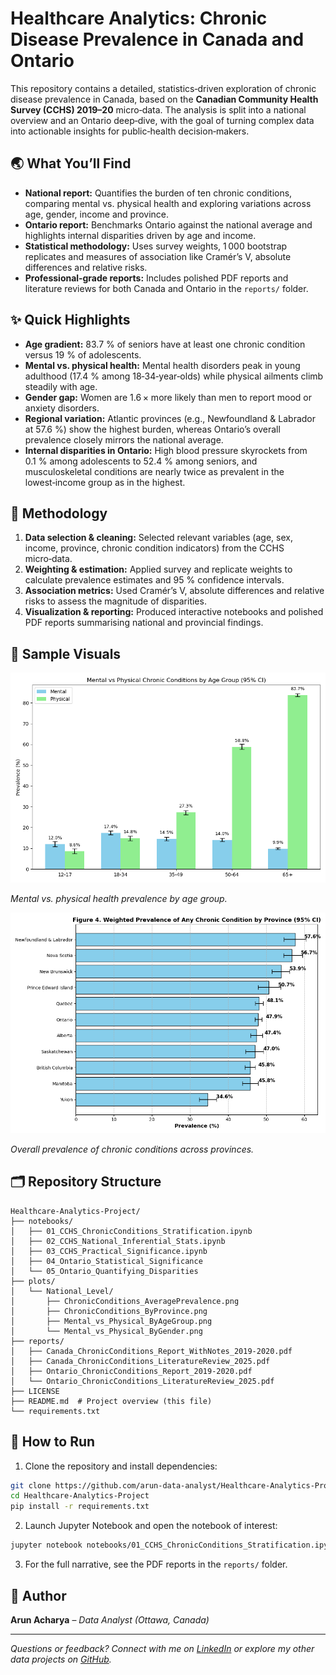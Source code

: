 # Healthcare Analytics: Chronic Disease Prevalence in Canada and Ontario

This repository contains a detailed, statistics‑driven exploration of chronic disease prevalence in Canada, based on the **Canadian Community Health Survey (CCHS) 2019–20** micro‑data. The analysis is split into a national overview and an Ontario deep‑dive, with the goal of turning complex data into actionable insights for public‑health decision‑makers.

## 🌏 What You’ll Find

- **National report:** Quantifies the burden of ten chronic conditions, comparing mental vs. physical health and exploring variations across age, gender, income and province.
- **Ontario report:** Benchmarks Ontario against the national average and highlights internal disparities driven by age and income.
- **Statistical methodology:** Uses survey weights, 1 000 bootstrap replicates and measures of association like Cramér’s V, absolute differences and relative risks.
- **Professional‑grade reports:** Includes polished PDF reports and literature reviews for both Canada and Ontario in the `reports/` folder.

## ✨ Quick Highlights

- **Age gradient:** 83.7 % of seniors have at least one chronic condition versus 19 % of adolescents.
- **Mental vs. physical health:** Mental health disorders peak in young adulthood (17.4 % among 18‑34‑year‑olds) while physical ailments climb steadily with age.
- **Gender gap:** Women are 1.6 × more likely than men to report mood or anxiety disorders.
- **Regional variation:** Atlantic provinces (e.g., Newfoundland & Labrador at 57.6 %) show the highest burden, whereas Ontario’s overall prevalence closely mirrors the national average.
- **Internal disparities in Ontario:** High blood pressure skyrockets from 0.1 % among adolescents to 52.4 % among seniors, and musculoskeletal conditions are nearly twice as prevalent in the lowest‑income group as in the highest.

## 🧐 Methodology

1. **Data selection & cleaning:** Selected relevant variables (age, sex, income, province, chronic condition indicators) from the CCHS micro‑data.
2. **Weighting & estimation:** Applied survey and replicate weights to calculate prevalence estimates and 95 % confidence intervals.
3. **Association metrics:** Used Cramér’s V, absolute differences and relative risks to assess the magnitude of disparities.
4. **Visualization & reporting:** Produced interactive notebooks and polished PDF reports summarising national and provincial findings.

## 🗼 Sample Visuals

![National: Mental vs Physical by Age](plots/National_Level/Mental_vs_Physical_ByAgeGroup.png)

*Mental vs. physical health prevalence by age group.*

![National: Chronic Conditions by Province](plots/National_Level/ChronicConditions_ByProvince.png)

*Overall prevalence of chronic conditions across provinces.*

## 🗂 Repository Structure

```
Healthcare-Analytics-Project/
├── notebooks/
│   ├── 01_CCHS_ChronicConditions_Stratification.ipynb
│   ├── 02_CCHS_National_Inferential_Stats.ipynb
│   ├── 03_CCHS_Practical_Significance.ipynb
│   ├── 04_Ontario_Statistical_Significance
│   └── 05_Ontario_Quantifying_Disparities
├── plots/
│   └── National_Level/
│       ├── ChronicConditions_AveragePrevalence.png
│       ├── ChronicConditions_ByProvince.png
│       ├── Mental_vs_Physical_ByAgeGroup.png
│       └── Mental_vs_Physical_ByGender.png
├── reports/
│   ├── Canada_ChronicConditions_Report_WithNotes_2019-2020.pdf
│   ├── Canada_ChronicConditions_LiteratureReview_2025.pdf
│   ├── Ontario_ChronicConditions_Report_2019-2020.pdf
│   └── Ontario_ChronicConditions_LiteratureReview_2025.pdf
├── LICENSE
├── README.md  # Project overview (this file)
└── requirements.txt
```

## 🏃 How to Run

1. Clone the repository and install dependencies:

```bash
git clone https://github.com/arun-data-analyst/Healthcare-Analytics-Project.git
cd Healthcare-Analytics-Project
pip install -r requirements.txt
```

2. Launch Jupyter Notebook and open the notebook of interest:

```bash
jupyter notebook notebooks/01_CCHS_ChronicConditions_Stratification.ipynb
```

3. For the full narrative, see the PDF reports in the `reports/` folder.

## 👤 Author

**Arun Acharya** – *Data Analyst (Ottawa, Canada)*

---

*Questions or feedback? Connect with me on [LinkedIn](https://www.linkedin.com/in/arun-acharya-26077a362) or explore my other data projects on [GitHub](https://github.com/arun-data-analyst).*
